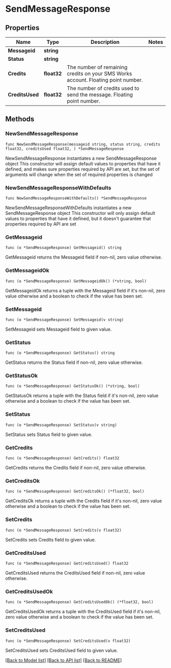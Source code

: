 # SendMessageResponse

## Properties

Name | Type | Description | Notes
------------ | ------------- | ------------- | -------------
**Messageid** | **string** |  | 
**Status** | **string** |  | 
**Credits** | **float32** | The number of remaining credits on your SMS Works account. Floating point number. | 
**CreditsUsed** | **float32** | The number of credits used to send the message. Floating point number. | 

## Methods

### NewSendMessageResponse

`func NewSendMessageResponse(messageid string, status string, credits float32, creditsUsed float32, ) *SendMessageResponse`

NewSendMessageResponse instantiates a new SendMessageResponse object
This constructor will assign default values to properties that have it defined,
and makes sure properties required by API are set, but the set of arguments
will change when the set of required properties is changed

### NewSendMessageResponseWithDefaults

`func NewSendMessageResponseWithDefaults() *SendMessageResponse`

NewSendMessageResponseWithDefaults instantiates a new SendMessageResponse object
This constructor will only assign default values to properties that have it defined,
but it doesn't guarantee that properties required by API are set

### GetMessageid

`func (o *SendMessageResponse) GetMessageid() string`

GetMessageid returns the Messageid field if non-nil, zero value otherwise.

### GetMessageidOk

`func (o *SendMessageResponse) GetMessageidOk() (*string, bool)`

GetMessageidOk returns a tuple with the Messageid field if it's non-nil, zero value otherwise
and a boolean to check if the value has been set.

### SetMessageid

`func (o *SendMessageResponse) SetMessageid(v string)`

SetMessageid sets Messageid field to given value.


### GetStatus

`func (o *SendMessageResponse) GetStatus() string`

GetStatus returns the Status field if non-nil, zero value otherwise.

### GetStatusOk

`func (o *SendMessageResponse) GetStatusOk() (*string, bool)`

GetStatusOk returns a tuple with the Status field if it's non-nil, zero value otherwise
and a boolean to check if the value has been set.

### SetStatus

`func (o *SendMessageResponse) SetStatus(v string)`

SetStatus sets Status field to given value.


### GetCredits

`func (o *SendMessageResponse) GetCredits() float32`

GetCredits returns the Credits field if non-nil, zero value otherwise.

### GetCreditsOk

`func (o *SendMessageResponse) GetCreditsOk() (*float32, bool)`

GetCreditsOk returns a tuple with the Credits field if it's non-nil, zero value otherwise
and a boolean to check if the value has been set.

### SetCredits

`func (o *SendMessageResponse) SetCredits(v float32)`

SetCredits sets Credits field to given value.


### GetCreditsUsed

`func (o *SendMessageResponse) GetCreditsUsed() float32`

GetCreditsUsed returns the CreditsUsed field if non-nil, zero value otherwise.

### GetCreditsUsedOk

`func (o *SendMessageResponse) GetCreditsUsedOk() (*float32, bool)`

GetCreditsUsedOk returns a tuple with the CreditsUsed field if it's non-nil, zero value otherwise
and a boolean to check if the value has been set.

### SetCreditsUsed

`func (o *SendMessageResponse) SetCreditsUsed(v float32)`

SetCreditsUsed sets CreditsUsed field to given value.



[[Back to Model list]](../README.md#documentation-for-models) [[Back to API list]](../README.md#documentation-for-api-endpoints) [[Back to README]](../README.md)


